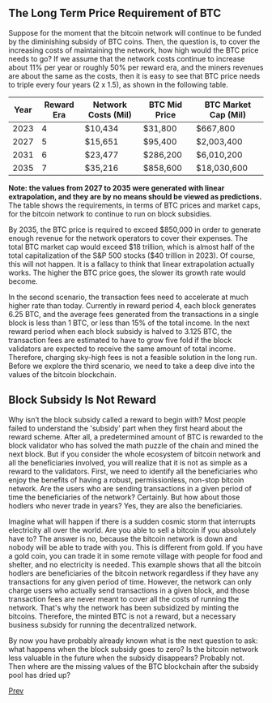 ## The Long Term Price Requirement of BTC

Suppose for the moment that the bitcoin network will continue to be funded by the diminishing subsidy of BTC coins. Then, the question is, to cover the increasing costs of maintaining the network, how high would the BTC price needs to go? If we assume that the network costs continue to increase about 11% per year or roughly 50% per reward era, and the miners revenues are about the same as the costs, then it is easy to see that BTC price needs to triple every four years (2 x 1.5), as shown in the following table.

Year | Reward Era | Network Costs (Mil) | BTC Mid Price | BTC Market Cap (Mil) 
--- | --- | --- | --- | ---
2023 | 4 | $10,434 | $31,800 | $667,800 
2027 | 5 | $15,651 |   $95,400 | $2,003,400 
2031 | 6 | $23,477 | $286,200 |  $6,010,200 
2035 | 7 | $35,216 | $858,600 |  $18,030,600

**Note: the values from 2027 to 2035 were generated with linear extrapolation, and they are by no means should be viewed as predictions.** The table shows the requirements, in terms of BTC prices and market caps, for the bitcoin network to continue to run on block subsidies. 

By 2035, the BTC price is required to exceed $850,000 in order to generate enough revenue for the network operators to cover their expenses. The total BTC market cap would exceed $18 trillion, which is almost half of the total capitalization of the S&P 500 stocks ($40 trillion in 2023). Of course, this will not happen. It is a fallacy to think that linear extrapolation actually works. The higher the BTC price goes, the slower its growth rate would become. 

In the second scenario, the transaction fees need to accelerate at much higher rate than today. Currently in reward period 4, each block generates 6.25 BTC, and the average fees generated from the transactions in a single block is less than 1 BTC, or less than 15% of the total income. In the next reward period when each block subsidy is halved to 3.125 BTC, the transaction fees are estimated to have to grow five fold if the block validators are expected to receive the same amount of total income. Therefore, charging sky-high fees is not a feasible solution in the long run. Before we explore the third scenario, we need to take a deep dive into the values of the bitcoin blockchain. 


## Block Subsidy Is Not Reward
Why isn’t the block subsidy called a reward to begin with? Most people failed to understand the 'subsidy' part when they first heard about the reward scheme. After all, a predetermined amount of BTC is rewarded to the block validator who has solved the math puzzle of the chain and mined the next block. But if you consider the whole ecosystem of bitcoin network and all the beneficiaries involved, you will realize that it is not as simple as a reward to the validators. First, we need to identify all the beneficiaries who enjoy the benefits of having a robust, permissionless, non-stop bitcoin network. Are the users who are sending transactions in a given period of time the beneficiaries of the network? Certainly. But how about those hodlers who never trade in years? Yes, they are also the beneficiaries.

Imagine what will happen if there is a sudden cosmic storm that interrupts electricity all over the world. Are you able to sell a bitcoin if you absolutely have to? The answer is no, because the bitcoin network is down and nobody will be able to trade with you. This is different from gold. If you have a gold coin, you can trade it in some remote village with people for food and shelter, and no electricity is needed. This example shows that all the bitcoin hodlers are beneficiaries of the bitcoin network regardless if they have any transactions for any given period of time. However, the network can only charge users who actually send transactions in a given block, and those transaction fees are never meant to cover all the costs of running the network. That's why the network has been subsidized by minting the bitcoins. Therefore, the minted BTC is not a reward, but a necessary business subsidy for running the decentralized network. 

By now you have probably already known what is the next question to ask: what happens when the block subsidy goes to zero? Is the bitcoin network less valuable in the future when the subsidy disappears? Probably not. Then where are the missing values of the BTC blockchain after the subsidy pool has dried up? 

[Prev](README.md)
